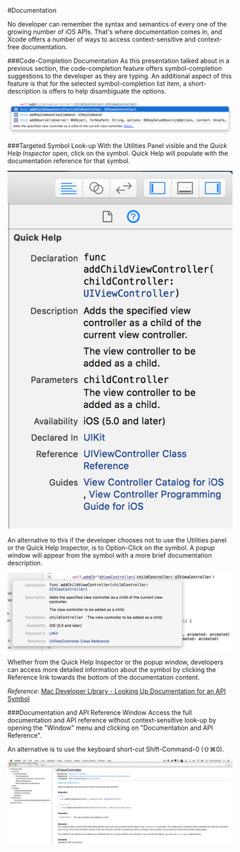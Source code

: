#Documentation  

No developer can remember the syntax and semantics of every one of the growing number of iOS APIs. That's where documentation comes in, and Xcode offers a number of ways to access context-sensitive and context-free documentation.

###Code-Completion Documentation
As this presentation talked about in a previous section, the code-completion feature offers symbol-completion suggestions to the developer as they are typing. An additional aspect of this feature is that for the selected symbol-completion list item, a short-description is offers to help disambiguate the options.

![documentation-code-completion](images/documentation-code-completion.png)

###Targeted Symbol Look-up
With the Utilities Panel visible and the *Quick Help Inspector* open, click on the symbol. Quick Help will populate with the documentation reference for that symbol.

![documentation-quick-help-inspector](images/documentation-quick-help-inspector.png)

An alternative to this if the developer chooses not to use the Utilities panel or the Quick Help Inspector, is to Option-Click on the symbol. A popup window will appear from the symbol with a more brief documentation description.

![documentation-symbol-popup](images/documentation-symbol-popup.png)

Whether from the Quick Help Inspector or the popup window, developers can access more detailed information about the symbol by clicking the Reference link towards the bottom of the documentation content.

*Reference*: [Mac Developer Library - Looking Up Documentation for an API Symbol](https://developer.apple.com/library/mac/recipes/xcode_help-source_editor/chapters/FindingAPIDocumentation.html)

###Documentation and API Reference Window
Access the full documentation and API reference without context-sensitive look-up by opening the "Window" menu and clicking on "Documentation and API Reference".

An alternative is to use the keyboard short-cut Shift-Command-0 (⇧⌘0).

![documentation-and-api-reference-window](images/documentation-and-api-reference-window.png)
